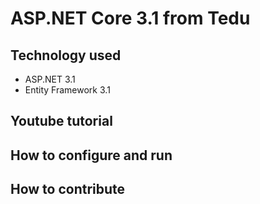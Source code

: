 # ASP.NET Core 3.1 from Tedu
## Technology used
- ASP.NET 3.1
- Entity Framework 3.1
## Youtube tutorial
## How to configure and run
## How to contribute